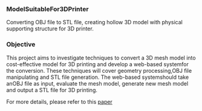 ### ModelSuitableFor3DPrinter
Converting OBJ file to STL file, creating hollow 3D model with physical supporting structure for 3D printer.

### Objective
This  project  aims  to  investigate  techniques  to  convert  a  3D  mesh  model  into  cost-effective  model  for  3D  printing  and  develop  a  web-based  systemfor  the  conversion.  These  techniques  will  cover  geometry  processing,OBJ  file  manipulating  and  STL  file  generation.  The  web-based  systemshould  take  anOBJ  file  as  input,  evaluate  the  mesh  model,  generate  new  mesh  model  and  output  a  STL  file  for  3D  printing.

For more details, please refer to this [paper](https://www.dropbox.com/s/yc683bn5gthppmy/FYP_Final_Report.pdf?dl=0)
